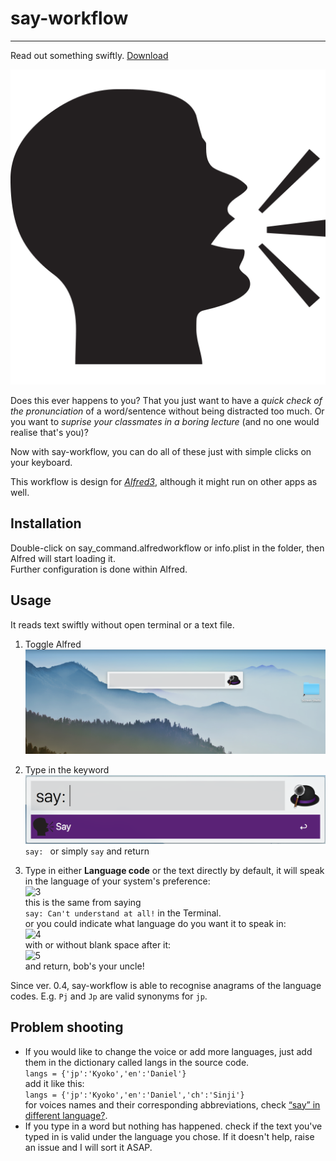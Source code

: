 # say-workflow
---
Read out something swiftly. [Download](https://github.com/BaksiLi/AlfredWorkflows/blob/master/workflows/say_command.alfredworkflow?raw=true)

![logo](./raw/icon.png)

Does this ever happens to you?
That you just want to have a *quick check of the pronunciation* of a word/sentence without being distracted too much.
Or you want to *suprise your classmates in a boring lecture* (and no one would realise that's you)?

Now with say-workflow, you can do all of these just with simple clicks on your keyboard.

This workflow is design for [*Alfred3*](http://alfredapp.com), although it might run on other apps as well.

## Installation
Double-click on say_command.alfredworkflow or info.plist in the folder, then Alfred will start loading it.  
Further configuration is done within Alfred.

## Usage
It reads text swiftly without open terminal or a text file. 
1. Toggle Alfred
  ![1](./pics/1.png)

1. Type in the keyword
  ![2](./pics/2.png)  
  ```say: ``` or simply `say` and return
  
1. Type in either **Language code** or the text directly
  by default, it will speak in the language of your system's preference:  
  ![3](./pics/3.png)  
  this is the same from saying  
  `say: Can't understand at all!` in the Terminal.  
  or you could indicate what language do you want it to speak in:  
  ![4](./pics/4.png)  
  with or without blank space after it:  
  ![5](./pics/5.png)  
  and return, bob's your uncle!

Since ver. 0.4, say-workflow is able to recognise anagrams of the language codes. E.g. `Pj` and `Jp` are valid synonyms for `jp`. 

## Problem shooting
- If you would like to change the voice or add more languages, just add them in the dictionary called langs in the source code.  
```langs = {'jp':'Kyoko','en':'Daniel'}```  
add it like this:  
```langs = {'jp':'Kyoko','en':'Daniel','ch':'Sinji'}```  
for voices names and their corresponding abbreviations, check [“say” in different language?](https://apple.stackexchange.com/questions/3454/say-in-different-language).
- If you type in a word but nothing has happened.
check if the text you've typed in is valid under the language you chose. If it doesn't help, raise an issue and I will sort it ASAP.
